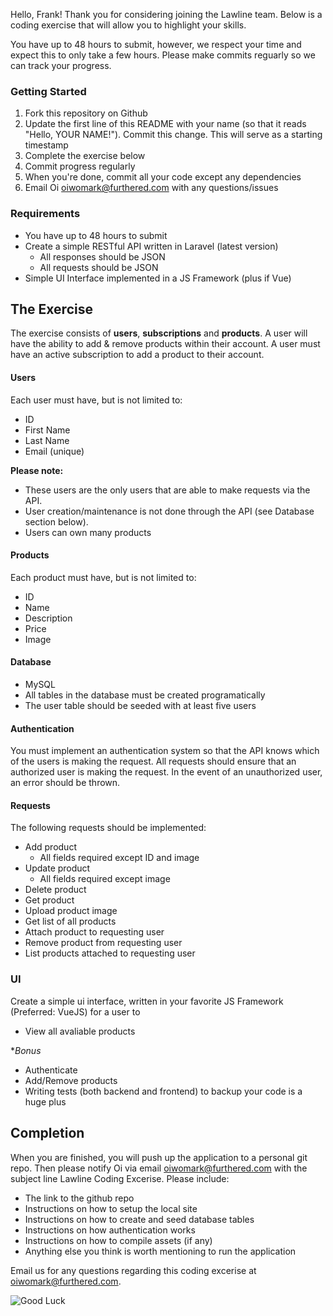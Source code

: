 Hello, Frank! Thank you for considering joining the Lawline team. Below is a coding exercise that will allow you
to highlight your skills.

You have up to 48 hours to submit, however, we respect your time and expect this to only take a few hours. Please make
commits reguarly so we can track your progress.

### Getting Started

1. Fork this repository on Github
2. Update the first line of this README with your name (so that it reads "Hello, YOUR NAME!"). Commit this change. This
will serve as a starting timestamp
3. Complete the exercise below
4. Commit progress regularly
5. When you're done, commit all your code except any dependencies
6. Email Oi [oiwomark@furthered.com](mailto:oiwomark@furthered.com) with any questions/issues

### Requirements

- You have up to 48 hours to submit
- Create a simple RESTful API written in Laravel (latest version)
    - All responses should be JSON
    - All requests should be JSON
- Simple UI Interface implemented in a JS Framework (plus if Vue)

## The Exercise

The exercise consists of **users**, **subscriptions** and **products**. A user will have the ability to add & remove
products within their account. A user must have an active subscription to add a product to their account.

#### Users

Each user must have, but is not limited to:

- ID
- First Name
- Last Name
- Email (unique)

**Please note:**

- These users are the only users that are able to make requests via the API.
- User creation/maintenance is not done through the API (see Database section below).
- Users can own many products

#### Products

Each product must have, but is not limited to:

- ID
- Name
- Description
- Price
- Image

#### Database

- MySQL
- All tables in the database must be created programatically
- The user table should be seeded with at least five users

#### Authentication

You must implement an authentication system so that the API knows which of the users is making the request. All requests should ensure that an authorized user is making the request. In the event of an unauthorized user, an error should be thrown.

#### Requests

The following requests should be implemented:

- Add product
    - All fields required except ID and image
- Update product
    - All fields required except image
- Delete product
- Get product
- Upload product image
- Get list of all products
- Attach product to requesting user
- Remove product from requesting user
- List products attached to requesting user

### UI

Create a simple ui interface, written in your favorite JS Framework (Preferred: VueJS) for a user to

- View all avaliable products

**Bonus*
- Authenticate
- Add/Remove products
- Writing tests (both backend and frontend) to backup your code is a huge plus

## Completion

When you are finished, you will push up the application to a personal git repo. Then please notify Oi via email
[oiwomark@furthered.com](mailto:oiwomark@furthered.com?subject=Lawline%20Code%20Challenge) with the subject line Lawline Coding Excerise. Please include:

- The link to the github repo
- Instructions on how to setup the local site
- Instructions on how to create and seed database tables
- Instructions on how authentication works
- Instructions on how to compile assets (if any)
- Anything else you think is worth mentioning to run the application

Email us for any questions regarding this coding excerise at oiwomark@furthered.com.

![Good Luck](http://www.reactiongifs.us/wp-content/uploads/2014/01/good_luck_morgan_freeman.gif)
